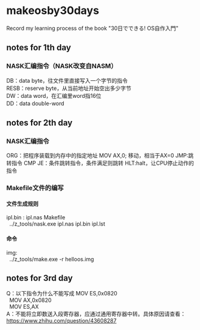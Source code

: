 # makeosby30days
Record my learning process of the book "30日でできる! OS自作入門"

## notes for 1th day
### NASK汇编指令（NASK改变自NASM）   
DB：data byte，往文件里直接写入一个字节的指令  
RESB：reserve byte，从当前地址开始空出多少字节  
DW：data word，在汇编里word指16位  
DD：data double-word  

## notes for 2th day
### NASK汇编指令
ORG：把程序装载到内存中的指定地址
MOV AX,0; 移动，相当于AX=0
JMP:跳转指令
CMP
JE：条件跳转指令，条件满足则跳转
HLT:halt，让CPU停止动作的指令
### Makefile文件的编写
#### 文件生成规则
ipl.bin : ipl.nas Makefile  
&nbsp;
  ../z_tools/nask.exe ipl.nas ipl.bin ipl.lst  
#### 命令
img:  
&nbsp;
  ../z_tools/make.exe -r helloos.img  

## notes for 3rd day
Q：以下指令为什么不能写成 MOV ES,0x0820  
    &nbsp;
    MOV		AX,0x0820  
    &nbsp;
		MOV		ES,AX  
A：不能将立即数送入段寄存器，应通过通用寄存器中转。具体原因请查看：  
   https://www.zhihu.com/question/43608287
